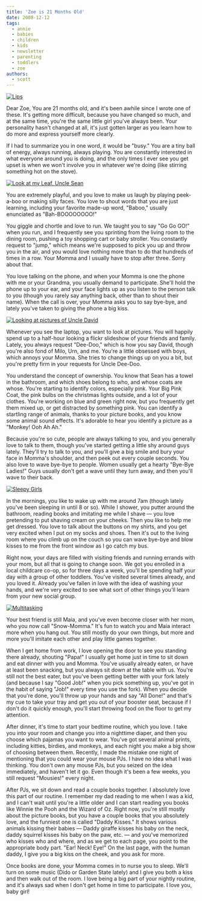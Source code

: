 ```yaml
---
title: 'Zoe is 21 Months Old'
date: 2008-12-12
tags:
  - annie
  - babies
  - children
  - kids
  - newsletter
  - parenting
  - toddlers
  - zoe
authors:
  - scott
---
```


[![Lips](/images/2928894938_ec10313816.jpg)](http://www.flickr.com/photos/spaceninja/2928894938/)

Dear Zoe, You are 21 months old, and it's been awhile since I wrote one of these. It's getting more difficult, because you have changed so much, and at the same time, you're the same little girl you've always been. Your personality hasn't changed at all, it's just gotten larger as you learn how to do more and express yourself more clearly.

If I had to summarize you in one word, it would be "busy." You are a tiny ball of energy, always running, always playing. You are constantly interested in what everyone around you is doing, and the only times I ever see you get upset is when we won't involve you in whatever we're doing (like stirring something hot on the stove).

[![Look at my Leaf, Uncle Sean](/images/2928904216_17f4f3393a.jpg)](http://www.flickr.com/photos/spaceninja/2928904216/)

You are extremely playful, and you love to make us laugh by playing peek-a-boo or making silly faces. You love to shout words that you are just learning, including your favorite made-up word, "Baboo," usually enunciated as "Bah-BOOOOOOOO!"

You giggle and chortle and love to run. We taught you to say "Go Go GO!" when you run, and I frequently see you sprinting from the living room to the dining room, pushing a toy shopping cart or baby stroller. You constantly request to "jump," which means we're supposed to pick you up and throw you in the air, and you would love nothing more than to do that hundreds of times in a row. Your Momma and I usually have to stop after three. Sorry about that.

You love talking on the phone, and when your Momma is one the phone with me or your Grandma, you usually demand to participate. She'll hold the phone up to your ear, and your face lights up as you listen to the person talk to you (though you rarely say anything back, other than to shout their name). When the call is over, your Momma asks you to say bye-bye, and lately you've taken to giving the phone a big kiss.

[![Looking at pictures of Uncle David](/images/3054881038_624068cecc_m.jpg)](http://www.flickr.com/photos/spaceninja/3054881038/)

Whenever you see the laptop, you want to look at pictures. You will happily spend up to a half-hour looking a flickr slideshow of your friends and family. Lately, you always request "Dee-Doo," which is how you say David, though you're also fond of Milo, Urn, and me. You're a little obsessed with boys, which annoys your Momma. She tries to change things up on you a bit, but you're pretty firm in your requests for Uncle Dee-Doo.

You understand the concept of ownership. You know that Sean has a towel in the bathroom, and which shoes belong to who, and whose coats are whose. You're starting to identify colors, especially pink. Your Big Pink Coat, the pink bulbs on the christmas lights outside, and a lot of your clothes. You're working on blue and green right now, but you frequently get them mixed up, or get distracted by something pink. You can identify a startling range of animals, thanks to your picture books, and you know some animal sound effects. It's adorable to hear you identify a picture as a "Monkey! Ooh Ah Ah."

Because you're so cute, people are always talking to you, and you generally love to talk to them, though you've started getting a little shy around guys lately. They'll try to talk to you, and you'll give a big smile and bury your face in Momma's shoulder, and then peek out every couple seconds. You also love to wave bye-bye to people. Women usually get a hearty "Bye-Bye Ladies!" Guys usually don't get a wave until they turn away, and then you'll wave to their back.

[![Sleepy Girls](/images/3009851787_f97570a95b_m.jpg)](http://www.flickr.com/photos/spaceninja/3009851787/)

In the mornings, you like to wake up with me around 7am (though lately you've been sleeping in until 8 or so). While I shower, you putter around the bathroom, reading books and imitating me while I shave — you love pretending to put shaving cream on your cheeks. Then you like to help me get dressed. You love to talk about the buttons on my shirts, and you get very excited when I put on my socks and shoes. Then it's out to the living room where you climb up on the couch so you can wave bye-bye and blow kisses to me from the front window as I go catch my bus.

Right now, your days are filled with visiting friends and running errands with your mom, but all that is going to change soon. We got you enrolled in a local childcare co-op, so for three days a week, you'll be spending half your day with a group of other toddlers. You've visited several times already, and you loved it. Already you've fallen in love with the idea of washing your hands, and we're very excited to see what sort of other things you'll learn from your new social group.

[![Multitasking](/images/3088152616_de696aabe9.jpg)](http://www.flickr.com/photos/spaceninja/3088152616/)

Your best friend is still Maia, and you've even become closer with her mom, who you now call "Snow-Momma." It's fun to watch you and Maia interact more when you hang out. You still mostly do your own things, but more and more you'll imitate each other and play little games together.

When I get home from work, I love opening the door to see you standing there already, shouting "Papa!" I usually get home just in time to sit down and eat dinner with you and Momma. You've usually already eaten, or have at least been snacking, but you always sit down at the table with us. You're still not the best eater, but you've been getting better with your fork lately (and because I say "Good Job!" when you pick something up, you've got in the habit of saying "Job!" every time you use the fork). When you decide that you're done, you'll throw up your hands and say "All Done!" and that's my cue to take your tray and get you out of your booster seat, because if I don't do it quickly enough, you'll start throwing food on the floor to get my attention.

After dinner, it's time to start your bedtime routine, which you love. I take you into your room and change you into a nighttime diaper, and then you choose which pajamas you want to wear. You've got several animal prints, including kitties, birdies, and monkeys, and each night you make a big show of choosing between them. Recently, I made the mistake one night of mentioning that you could wear your mouse PJs. I have no idea what I was thinking. You don't own any mouse PJs, but you seized on the idea immediately, and haven't let it go. Even though it's been a few weeks, you still request "Mousies!" every night.

After PJs, we sit down and read a couple books together. I absolutely love this part of our routine. I remember my dad reading to me when I was a kid, and I can't wait until you're a little older and I can start reading you books like Winnie the Pooh and the Wizard of Oz. Right now, you're still mostly about the picture books, but you have a couple books that you absolutely love, and the funniest one is called "Daddy Kisses." It shows various animals kissing their babies — Daddy giraffe kisses his baby on the neck, daddy squirrel kisses his baby on the paw, etc. — and you've memorized who kisses who and where, and as we get to each page, you point to the appropriate body part. "Ear! Neck! Eye!" On the last page, with the human daddy, I give you a big kiss on the cheek, and you ask for more.

Once books are done, your Momma comes in to nurse you to sleep. We'll turn on some music (Dido or Garden State lately) and I give you both a kiss and then walk out of the room. I love being a big part of your nightly routine, and it's always sad when I don't get home in time to participate. I love you, baby girl!
